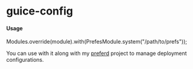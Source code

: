 guice-config
============


#### Usage

  Modules.override(module).with(PrefesModule.system("/path/to/prefs"));
  
You can use with it along with my [preferd](https://github.com/shakiba/preferd) project to manage deployment configurations.   